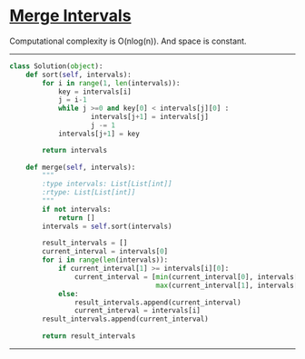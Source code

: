 # [Merge Intervals](https://leetcode.com/explore/interview/card/top-interview-questions-medium/110/sorting-and-searching/803/)

Computational complexity is O(nlog(n)). And space is constant.
___
```python
class Solution(object):
    def sort(self, intervals):
        for i in range(1, len(intervals)):
            key = intervals[i]
            j = i-1
            while j >=0 and key[0] < intervals[j][0] : 
                    intervals[j+1] = intervals[j] 
                    j -= 1
            intervals[j+1] = key 

        return intervals
    
    def merge(self, intervals):
        """
        :type intervals: List[List[int]]
        :rtype: List[List[int]]
        """
        if not intervals:
            return []
        intervals = self.sort(intervals)
        
        result_intervals = []
        current_interval = intervals[0]
        for i in range(len(intervals)):
            if current_interval[1] >= intervals[i][0]:
                current_interval = [min(current_interval[0], intervals[i][0]),
                                    max(current_interval[1], intervals[i][1])]
            else:
                result_intervals.append(current_interval)
                current_interval = intervals[i]
        result_intervals.append(current_interval)
        
        return result_intervals
```
___